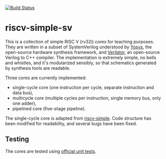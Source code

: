 [![Build Status](https://travis-ci.com/tilk/riscv-simple-sv.svg?branch=master)](https://travis-ci.com/tilk/riscv-simple-sv)

# riscv-simple-sv

This is a collection of simple RISC V (rv32i) cores for teaching purposes. They are written in a subset of SystemVerilog understood by [Yosys](http://www.clifford.at/yosys/), the open-source hardware synthesis framework, and [Verilator](https://www.veripool.org/wiki/verilator), an open-source Verilog to C++ compiler. The implementation is extremely simple, no bells and whistles, and it's modularized sensibly, so that schematics generated by synthesis tools are readable.

Three cores are currently implemented:
- single-cycle core (one instruction per cycle, separate instruction and data bus),
- multicycle core (multiple cycles per instruction, single memory bus, only one adder),
- pipelined core (five-stage pipeline).

The single-cycle core is adapted from [riscv-simple](https://github.com/arthurbeggs/riscv-simple). Code structure has been modified for readability, and several bugs have been fixed.

## Testing 

The cores are tested using [official unit tests](https://github.com/riscv/riscv-tests).
